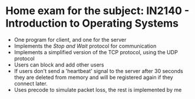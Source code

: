 # Home exam for the subject: IN2140 - Introduction to Operating Systems

* One program for client, and one for the server
* Implements the _Stop and Wait_ protocol for communication
* Implements a simplified version of the TCP protocol, using the UDP protocol
* Users can block and add other users
* If users don't send a 'heartbeat' signal to the server after 30 seconds they are deleted from memory and will be registered again if they connect later.
* Uses precode to simulate packet loss, the rest is implemented by me
